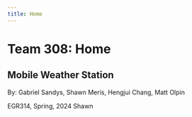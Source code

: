 ```yaml
---
title: Home
---
```


# Team 308: Home

## Mobile Weather Station
By: Gabriel Sandys, Shawn Meris, Hengjui Chang, Matt Olpin

EGR314, Spring, 2024
Shawn
